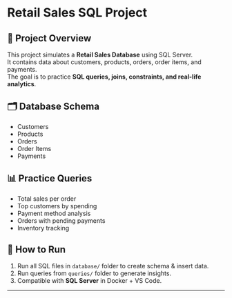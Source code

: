 # Retail Sales SQL Project

## 📌 Project Overview
This project simulates a **Retail Sales Database** using SQL Server.  
It contains data about customers, products, orders, order items, and payments.  
The goal is to practice **SQL queries, joins, constraints, and real-life analytics**.

## 🗂️ Database Schema
- Customers
- Products
- Orders
- Order Items
- Payments

## 📊 Practice Queries
- Total sales per order
- Top customers by spending
- Payment method analysis
- Orders with pending payments
- Inventory tracking

## 🚀 How to Run
1. Run all SQL files in `database/` folder to create schema & insert data.
2. Run queries from `queries/` folder to generate insights.
3. Compatible with **SQL Server** in Docker + VS Code.

---
